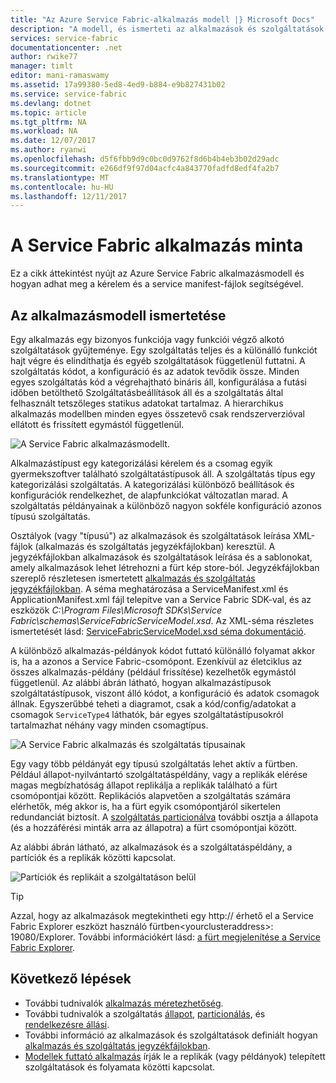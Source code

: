 ```yaml
---
title: "Az Azure Service Fabric-alkalmazás modell |} Microsoft Docs"
description: "A modell, és ismerteti az alkalmazások és szolgáltatások a Service Fabric módjáról."
services: service-fabric
documentationcenter: .net
author: rwike77
manager: timlt
editor: mani-ramaswamy
ms.assetid: 17a99380-5ed8-4ed9-b884-e9b827431b02
ms.service: service-fabric
ms.devlang: dotnet
ms.topic: article
ms.tgt_pltfrm: NA
ms.workload: NA
ms.date: 12/07/2017
ms.author: ryanwi
ms.openlocfilehash: d5f6fbb9d9c0bc0d9762f8d6b4b4eb3b02d29adc
ms.sourcegitcommit: e266df9f97d04acfc4a843770fadfd8edf4fa2b7
ms.translationtype: MT
ms.contentlocale: hu-HU
ms.lasthandoff: 12/11/2017
---
```

# <a name="model-an-application-in-service-fabric"></a>A Service Fabric alkalmazás minta
Ez a cikk áttekintést nyújt az Azure Service Fabric alkalmazásmodell és hogyan adhat meg a kérelem és a service manifest-fájlok segítségével.

## <a name="understand-the-application-model"></a>Az alkalmazásmodell ismertetése
Egy alkalmazás egy bizonyos funkciója vagy funkciói végző alkotó szolgáltatások gyűjteménye. Egy szolgáltatás teljes és a különálló funkciót hajt végre és elindíthatja és egyéb szolgáltatások függetlenül futtatni.  A szolgáltatás kódot, a konfiguráció és az adatok tevődik össze. Minden egyes szolgáltatás kód a végrehajtható bináris áll, konfigurálása a futási időben betölthető Szolgáltatásbeállítások áll és a szolgáltatás által felhasznált tetszőleges statikus adatokat tartalmaz. A hierarchikus alkalmazás modellben minden egyes összetevő csak rendszerverzióval ellátott és frissített egymástól függetlenül.

![A Service Fabric alkalmazásmodellt.][appmodel-diagram]

Alkalmazástípust egy kategorizálási kérelem és a csomag egyik gyermekszoftver található szolgáltatástípusok áll. A szolgáltatás típus egy kategorizálási szolgáltatás. A kategorizálási különböző beállítások és konfigurációk rendelkezhet, de alapfunkciókat változatlan marad. A szolgáltatás példányainak a különböző nagyon sokféle konfiguráció azonos típusú szolgáltatás.  

Osztályok (vagy "típusú") az alkalmazások és szolgáltatások leírása XML-fájlok (alkalmazás és szolgáltatás jegyzékfájlokban) keresztül.  A jegyzékfájlokban alkalmazások és szolgáltatások leírása és a sablonokat, amely alkalmazások lehet létrehozni a fürt kép store-ból.  Jegyzékfájlokban szereplő részletesen ismertetett [alkalmazás és szolgáltatás jegyzékfájlokban](service-fabric-application-and-service-manifests.md). A séma meghatározása a ServiceManifest.xml és ApplicationManifest.xml fájl telepítve van a Service Fabric SDK-val, és az eszközök *C:\Program Files\Microsoft SDKs\Service Fabric\schemas\ServiceFabricServiceModel.xsd*. Az XML-séma részletes ismertetését lásd: [ServiceFabricServiceModel.xsd séma dokumentáció](service-fabric-service-model-schema.md).

A különböző alkalmazás-példányok kódot futtató különálló folyamat akkor is, ha a azonos a Service Fabric-csomópont. Ezenkívül az életciklus az összes alkalmazás-példány (például frissítése) kezelhetők egymástól függetlenül. Az alábbi ábrán látható, hogyan alkalmazástípusok szolgáltatástípusok, viszont álló kódot, a konfiguráció és adatok csomagok állnak. Egyszerűbbé teheti a diagramot, csak a kód/config/adatokat a csomagok `ServiceType4` láthatók, bár egyes szolgáltatástípusokról tartalmazhat néhány vagy minden csomagtípus.

![A Service Fabric alkalmazás és szolgáltatás típusainak][cluster-imagestore-apptypes]

Egy vagy több példányát egy típusú szolgáltatás lehet aktív a fürtben. Például állapot-nyilvántartó szolgáltatáspéldány, vagy a replikák elérése magas megbízhatóság állapot replikálja a replikák található a fürt csomópontjai között. Replikációs alapvetően a szolgáltatás számára elérhetők, még akkor is, ha a fürt egyik csomópontjáról sikertelen redundanciát biztosít. A [szolgáltatás particionálva](service-fabric-concepts-partitioning.md) további osztja a állapota (és a hozzáférési minták arra az állapotra) a fürt csomópontjai között.

Az alábbi ábrán látható, az alkalmazások és a szolgáltatáspéldány, a partíciók és a replikák közötti kapcsolat.

![Partíciók és replikáit a szolgáltatáson belül][cluster-application-instances]

> [!TIP]
> Azzal, hogy az alkalmazások megtekintheti egy http:// érhető el a Service Fabric Explorer eszközt használó fürtben&lt;yourclusteraddress&gt;: 19080/Explorer. További információkért lásd: [a fürt megjelenítése a Service Fabric Explorer](service-fabric-visualizing-your-cluster.md).
> 
> 


## <a name="next-steps"></a>Következő lépések
- További tudnivalók [alkalmazás méretezhetőség](service-fabric-concepts-scalability.md).
- További tudnivalók a szolgáltatás [állapot](service-fabric-concepts-state.md), [particionálás](service-fabric-concepts-partitioning.md), és [rendelkezésre állási](service-fabric-availability-services.md).
- További információ az alkalmazások és szolgáltatások definiált hogyan [alkalmazás és szolgáltatás jegyzékfájlokban](service-fabric-application-and-service-manifests.md).
- [Modellek futtató alkalmazás](service-fabric-hosting-model.md) írják le a replikák (vagy példányok) telepített szolgáltatások és folyamata közötti kapcsolat.

<!--Image references-->
[appmodel-diagram]: ./media/service-fabric-application-model/application-model.png
[cluster-imagestore-apptypes]: ./media/service-fabric-application-model/cluster-imagestore-apptypes.png
[cluster-application-instances]: media/service-fabric-application-model/cluster-application-instances.png


